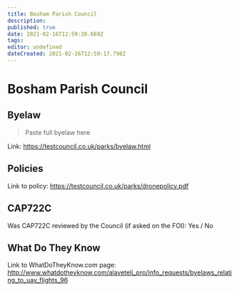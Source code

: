 ```yaml
---
title: Bosham Parish Council
description: 
published: true
date: 2021-02-16T12:59:20.669Z
tags: 
editor: undefined
dateCreated: 2021-02-16T12:59:17.798Z
---
```


# Bosham Parish Council


## Byelaw
> Paste full byelaw here

Link:
https://testcouncil.co.uk/parks/byelaw.html

## Policies
Link to policy:
https://testcouncil.co.uk/parks/dronepolicy.pdf

## CAP722C

Was CAP722C reviewed by the Council (if asked on the FOI): Yes / No

## What Do They Know

Link to WhatDoTheyKnow.com page:
http://www.whatdotheyknow.com/alaveteli_pro/info_requests/byelaws_relating_to_uav_flights_96

